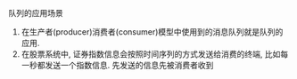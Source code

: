 队列的应用场景
1. 在生产者(producer)消费者(consumer)模型中使用到的消息队列就是队列的应用. 
2. 在股票系统中, 证券指数信息会按照时间序列的方式发送给消费的终端, 比如每一秒都发送一个指数信息. 先发送的信息先被消费者收到